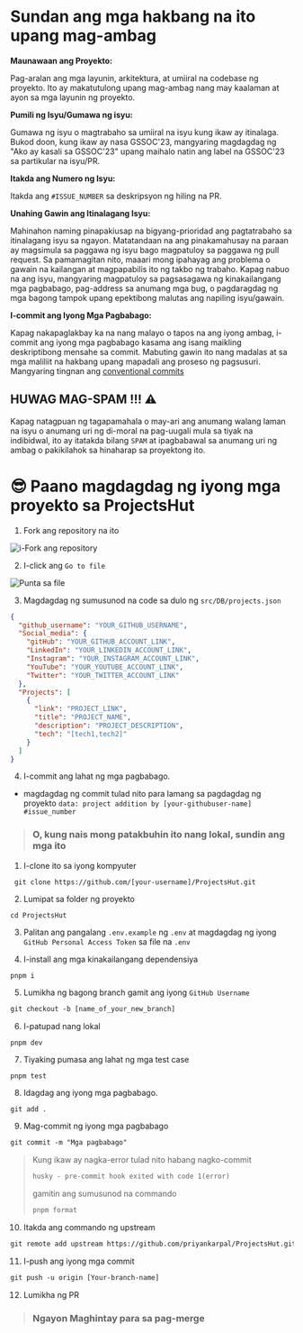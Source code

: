# Sundan ang mga hakbang na ito upang mag-ambag

**Maunawaan ang Proyekto:**

Pag-aralan ang mga layunin, arkitektura, at umiiral na codebase ng proyekto. Ito ay makatutulong upang mag-ambag nang may kaalaman at ayon sa mga layunin ng proyekto.

**Pumili ng Isyu/Gumawa ng isyu:**

Gumawa ng isyu o magtrabaho sa umiiral na isyu kung ikaw ay itinalaga. Bukod doon, kung ikaw ay nasa GSSOC'23, mangyaring magdagdag ng "Ako ay kasali sa GSSOC'23" upang maihalo natin ang label na GSSOC'23 sa partikular na isyu/PR.

**Itakda ang Numero ng Isyu:**

Itakda ang `#ISSUE_NUMBER` sa deskripsyon ng hiling na PR.

**Unahing Gawin ang Itinalagang Isyu:**

Mahinahon naming pinapakiusap na bigyang-prioridad ang pagtatrabaho sa itinalagang isyu sa ngayon. Matatandaan na ang pinakamahusay na paraan ay magsimula sa paggawa ng isyu bago magpatuloy sa paggawa ng pull request. Sa pamamagitan nito, maaari mong ipahayag ang problema o gawain na kailangan at magpapabilis ito ng takbo ng trabaho. Kapag nabuo na ang isyu, mangyaring magpatuloy sa pagsasagawa ng kinakailangang mga pagbabago, pag-address sa anumang mga bug, o pagdaragdag ng mga bagong tampok upang epektibong malutas ang napiling isyu/gawain.

**I-commit ang Iyong Mga Pagbabago:**

Kapag nakapaglakbay ka na nang malayo o tapos na ang iyong ambag, i-commit ang iyong mga pagbabago kasama ang isang maikling deskriptibong mensahe sa commit. Mabuting gawin ito nang madalas at sa mga maliliit na hakbang upang mapadali ang proseso ng pagsusuri. Mangyaring tingnan ang [conventional commits](https://www.conventionalcommits.org/en/v1.0.0/)

## HUWAG MAG-SPAM !!! ⚠

Kapag natagpuan ng tagapamahala o may-ari ang anumang walang laman na isyu o anumang uri ng di-moral na pag-uugali mula sa tiyak na indibidwal, ito ay itatakda bilang `SPAM` at ipagbabawal sa anumang uri ng ambag o pakikilahok sa hinaharap sa proyektong ito.

# 😎 Paano magdagdag ng iyong mga proyekto sa ProjectsHut

1. Fork ang repository na ito

![ i-Fork ang repository](https://user-images.githubusercontent.com/88102392/226444075-7d7d28b5-8d88-459a-bb82-38a3f64aaf28.png)

2. I-click ang `Go to file`

![Punta sa file](https://user-images.githubusercontent.com/88102392/226444608-12a2abb9-436c-4843-8893-49029cb4c033.png)

3. Magdagdag ng sumusunod na code sa dulo ng `src/DB/projects.json`

```json
{
  "github_username": "YOUR_GITHUB_USERNAME",
  "Social_media": {
    "gitHub": "YOUR_GITHUB_ACCOUNT_LINK",
    "LinkedIn": "YOUR_LINKEDIN_ACCOUNT_LINK",
    "Instagram": "YOUR_INSTAGRAM_ACCOUNT_LINK",
    "YouTube": "YOUR_YOUTUBE_ACCOUNT_LINK",
    "Twitter": "YOUR_TWITTER_ACCOUNT_LINK"
  },
  "Projects": [
    {
      "link": "PROJECT_LINK",
      "title": "PROJECT_NAME",
      "description": "PROJECT_DESCRIPTION",
      "tech": "[tech1,tech2]"
    }
  ]
}
```

4. I-commit ang lahat ng mga pagbabago.

- magdagdag ng commit tulad nito para lamang sa pagdagdag ng proyekto `data: project addition by [your-githubuser-name] #issue_number`

> ### O, kung nais mong patakbuhin ito nang lokal, sundin ang mga ito

1.  I-clone ito sa iyong kompyuter

```
 git clone https://github.com/[your-username]/ProjectsHut.git
```

2.  Lumipat sa folder ng proyekto

```
cd ProjectsHut
```

3. Palitan ang pangalang `.env.example` ng `.env` at magdagdag ng iyong `GitHub Personal Access Token` sa file na `.env`

4. I-install ang mga kinakailangang dependensiya

```
pnpm i
```

5.  Lumikha ng bagong branch gamit ang iyong `GitHub Username`

```diff
git checkout -b [name_of_your_new_branch]
```

6.  I-patupad nang lokal

```
pnpm dev
```

7. Tiyaking pumasa ang lahat ng mga test case

```
pnpm test
```

8. Idagdag ang iyong mga pagbabago.

```diff
git add .
```

9. Mag-commit ng iyong mga pagbabago

```diff
git commit -m "Mga pagbabago"
```

> Kung ikaw ay nagka-error tulad nito habang nagko-commit
>
> ```diff
> husky - pre-commit hook exited with code 1(error)
> ```
>
> gamitin ang sumusunod na commando
>
> ```diff
> pnpm format
> ```

10. Itakda ang commando ng upstream

```diff
git remote add upstream https://github.com/priyankarpal/ProjectsHut.git
```

11. I-push ang iyong mga commit

```diff
git push -u origin [Your-branch-name]
```

12. Lumikha ng PR

> ### Ngayon Maghintay para sa pag-merge
